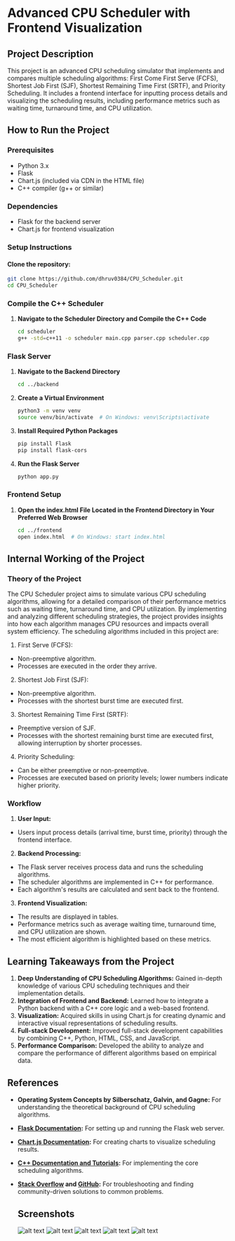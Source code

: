 # Advanced CPU Scheduler with Frontend Visualization

## Project Description
This project is an advanced CPU scheduling simulator that implements and compares multiple scheduling algorithms: First Come First Serve (FCFS), Shortest Job First (SJF), Shortest Remaining Time First (SRTF), and Priority Scheduling. It includes a frontend interface for inputting process details and visualizing the scheduling results, including performance metrics such as waiting time, turnaround time, and CPU utilization.

## How to Run the Project

### Prerequisites
- Python 3.x
- Flask
- Chart.js (included via CDN in the HTML file)
- C++ compiler (g++ or similar)

### Dependencies
- Flask for the backend server
- Chart.js for frontend visualization

### Setup Instructions

#### Clone the repository:
```bash
git clone https://github.com/dhruv0384/CPU_Scheduler.git
cd CPU_Scheduler
```

### Compile the C++ Scheduler

1. **Navigate to the Scheduler Directory and Compile the C++ Code**

    ```bash
    cd scheduler
    g++ -std=c++11 -o scheduler main.cpp parser.cpp scheduler.cpp
    ```

### Flask Server

1. **Navigate to the Backend Directory**
   ```bash
   cd ../backend
   ```

2. **Create a Virtual Environment**

    ```bash
    python3 -m venv venv
    source venv/bin/activate  # On Windows: venv\Scripts\activate
    ```

3. **Install Required Python Packages**

    ```bash
    pip install Flask
    pip install flask-cors
    ```

4. **Run the Flask Server**

    ```bash
    python app.py
    ```


### Frontend Setup

1. **Open the index.html File Located in the Frontend Directory in Your Preferred Web Browser**

    ```bash
    cd ../frontend
    open index.html  # On Windows: start index.html
    ```

## Internal Working of the Project
### Theory of the Project
The CPU Scheduler project aims to simulate various CPU scheduling algorithms, allowing for a detailed comparison of their performance metrics such as waiting time, turnaround time, and CPU utilization. By implementing and analyzing different scheduling strategies, the project provides insights into how each algorithm manages CPU resources and impacts overall system efficiency. The scheduling algorithms included in this project are:

1. First Serve (FCFS):
  * Non-preemptive algorithm.
  * Processes are executed in the order they arrive.

2. Shortest Job First (SJF):
  * Non-preemptive algorithm.
  * Processes with the shortest burst time are executed first.

3. Shortest Remaining Time First (SRTF):
  * Preemptive version of SJF.
  * Processes with the shortest remaining burst time are executed first, allowing interruption by shorter processes.

4. Priority Scheduling:
  * Can be either preemptive or non-preemptive.
  * Processes are executed based on priority levels; lower numbers indicate higher priority.

### Workflow
1. **User Input:**
  * Users input process details (arrival time, burst time, priority) through the frontend interface.
    
2. **Backend Processing:**
  * The Flask server receives process data and runs the scheduling algorithms.
  * The scheduler algorithms are implemented in C++ for performance.
  * Each algorithm's results are calculated and sent back to the frontend.
    
3. **Frontend Visualization:**
  * The results are displayed in tables.
  * Performance metrics such as average waiting time, turnaround time, and CPU utilization are shown.
  * The most efficient algorithm is highlighted based on these metrics.

## Learning Takeaways from the Project
1. **Deep Understanding of CPU Scheduling Algorithms:** Gained in-depth knowledge of various CPU scheduling techniques and their implementation details.
2. **Integration of Frontend and Backend:** Learned how to integrate a Python backend with a C++ core logic and a web-based frontend.
3. **Visualization:** Acquired skills in using Chart.js for creating dynamic and interactive visual representations of scheduling results.
4. **Full-stack Development:** Improved full-stack development capabilities by combining C++, Python, HTML, CSS, and JavaScript.
5. **Performance Comparison:** Developed the ability to analyze and compare the performance of different algorithms based on empirical data.

## References
* **Operating System Concepts by Silberschatz, Galvin, and Gagne:** For understanding the theoretical background of CPU scheduling algorithms.
* **[Flask Documentation](https://flask.palletsprojects.com/en/3.0.x/):** For setting up and running the Flask web server.
* **[Chart.js Documentation](https://www.chartjs.org/docs/latest/):** For creating charts to visualize scheduling results.
* **[C++ Documentation and Tutorials](https://en.cppreference.com/w/):** For implementing the core scheduling algorithms.
* **[Stack Overflow](https://stackoverflow.com/) and [GitHub](https://github.com/):** For troubleshooting and finding community-driven solutions to common problems.

  ## Screenshots
  ![alt text](images/01.png)
  ![alt text](images/02.png)
  ![alt text](images/03.png)
  ![alt text](images/04.png)
  ![alt text](images/05.png)







